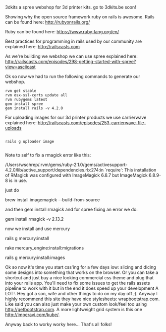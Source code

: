 3dkits a spree webshop for 3d printer kits. go to 3dkits.be soon!


Showing why the open source framework ruby on rails is awesome.
Rails can be found here:
http://rubyonrails.org/

Ruby can be found here:
https://www.ruby-lang.org/en/


Best practices for programming in rails used by our community are explained here:
http://railscasts.com


As we're building we webshop we can use spree explained here:
http://railscasts.com/episodes/298-getting-started-with-spree?view=asciicast

Ok so now we had to run the following commands to generate our webshop.

```
rvm get stable
rvm osx-ssl-certs update all
rvm rubygems latest
gem install spree
gem install rails -v 4.2.0
```


For uploading images for our 3d printer products we use carrierwave explained here:
http://railscasts.com/episodes/253-carrierwave-file-uploads

```

rails g uploader image


```


Note to self to fix a rmagick error like this:

/Users/wschrep/.rvm/gems/ruby-2.1.0/gems/activesupport-4.2.0/lib/active_support/dependencies.rb:274:in `require': This installation of RMagick was configured with ImageMagick 6.8.7 but ImageMagick 6.8.9-8 is in use.

just do 

brew install imagemagick --build-from-source

and then gem install rmagick
and for spree fixing an error we do:

gem install rmagick -v 2.13.2





now we install and use mercury 

rails g mercury:install


rake mercury_engine:install:migrations

rails g mercury:install:images


Ok so now it's time you start css'ing for a few days iow: slicing and dicing some designs into something that works on the browser.
Or you can take a shortcut and just buy a nice looking commercial css theme and plug that into your rails app. You'll need to fix some issues to get the rails assets pipeline to work with
it but in the end it does speed up your development A LOT!. Hey got a son, wife and other things to do on my day off ;). Anyway I highly recommend this site they have nice stylesheets:
wrapbootstrap.com. Like said you can also just make your own custom look/feel too using http://getbootstrap.com. A more lightweight grid system is this one http://imperavi.com/kube/. 

Anyway back to worky worky here... That's all folks!


